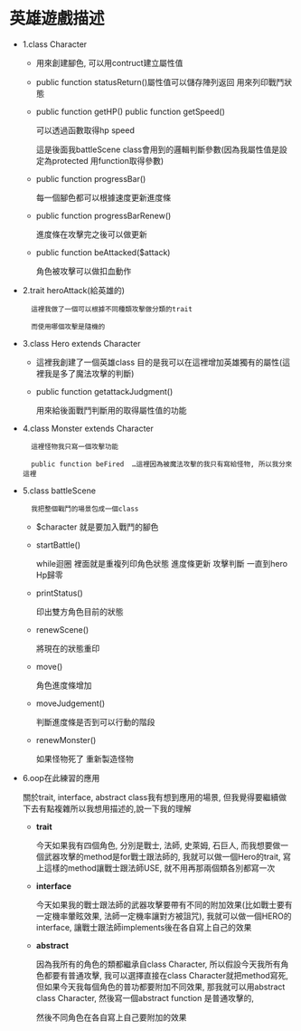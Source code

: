 # 英雄遊戲描述

- 1.class Character
    - 用來創建腳色, 可以用contruct建立屬性值
    
    - public function statusReturn()屬性值可以儲存陣列返回  用來列印戰鬥狀態
    
    - public function getHP()    public function getSpeed()
        
        可以透過函數取得hp speed  
        
        這是後面我battleScene class會用到的邏輯判斷參數(因為我屬性值是設定為protected  用function取得參數)
        
    
    - public function progressBar()
        
        每一個腳色都可以根據速度更新進度條
        
    
    - public function progressBarRenew()
        
        進度條在攻擊完之後可以做更新
        
    
    - public function beAttacked($attack)
        
        角色被攻擊可以做扣血動作
        
- 2.trait heroAttack(給英雄的)
    
    	這裡我做了一個可以根據不同種類攻擊做分類的trait  
    
    	而使用哪個攻擊是隨機的
    
- 3.class Hero extends Character
    - 這裡我創建了一個英雄class  目的是我可以在這裡增加英雄獨有的屬性(這裡我是多了魔法攻擊的判斷)
    - public function getattackJudgment()
        
         用來給後面戰鬥判斷用的取得屬性值的功能
        
    
- 4.class Monster extends Character
    
    	這裡怪物我只寫一個攻擊功能
    
    	public function beFired  …這裡因為被魔法攻擊的我只有寫給怪物, 所以我分來這裡
    
- 5.class battleScene
    
    	我把整個戰鬥的場景包成一個class
    
    - 	$character 就是要加入戰鬥的腳色
    - 	startBattle()
        
        while迴圈   裡面就是重複列印角色狀態  進度條更新  攻擊判斷   一直到hero Hp歸零
        
    - 	printStatus()
        
        印出雙方角色目前的狀態
        
    - 	renewScene()
        
        將現在的狀態重印
        
    - move()
        
        角色進度條增加
        
    - moveJudgement()
        
        判斷進度條是否到可以行動的階段
        
    - renewMonster()
        
        如果怪物死了  重新製造怪物
        
- 6.oop在此練習的應用
    
    關於trait, interface, abstract class我有想到應用的場景, 但我覺得要繼續做下去有點複雜所以我想用描述的,說一下我的理解
    
    - **trait**
        
        今天如果我有四個角色, 分別是戰士, 法師, 史萊姆, 石巨人, 而我想要做一個武器攻擊的method是for戰士跟法師的, 我就可以做一個Hero的trait, 寫上這樣的method讓戰士跟法師USE, 就不用再那兩個類各別都寫一次
        
    - **interface**
        
         今天如果我的戰士跟法師的武器攻擊要帶有不同的附加效果(比如戰士要有一定機率暈眩效果, 法師一定機率讓對方被詛咒), 我就可以做一個HERO的interface, 讓戰士跟法師implements後在各自寫上自己的效果  
        
    - **abstract**
        
        因為我所有的角色的類都繼承自class Character, 所以假設今天我所有角色都要有普通攻擊, 我可以選擇直接在class Character就把method寫死, 但如果今天我每個角色的普功都要附加不同效果, 那我就可以用abstract class Character, 然後寫一個abstract function 是普通攻擊的, 
        
        然後不同角色在各自寫上自己要附加的效果
